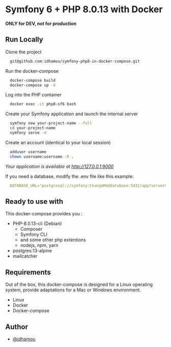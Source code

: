 
# Symfony 6 + PHP 8.0.13 with Docker

**ONLY for DEV, not for production**

## Run Locally

Clone the project

```bash
  git@github.com:idhamou/symfony-php8-in-docker-compose.git
```

Run the docker-compose

```bash
  docker-compose build
  docker-compose up -d
```

Log into the PHP container

```bash
  docker exec -it php8-sf6 bash
```

Create your Symfony application and launch the internal server

```bash
  symfony new your-project-name --full
  cd your-project-name
  symfony serve -d
```

Create an account (identical to your local session)

```bash
  adduser username
  chown username:username -R .
```

*Your application is available at http://127.0.0.1:9000*

If you need a database, modify the .env file like this example:

```yaml
  DATABASE_URL="postgresql://symfony:ChangeMe@database:5432/app?serverVersion=13&charset=utf8"
```

## Ready to use with

This docker-compose provides you :

- PHP-8.0.13-cli (Debian)
    - Composer
    - Symfony CLI
    - and some other php extentions
    - nodejs, npm, yarn
- postgres:13-alpine
- mailcatcher


## Requirements

Out of the box, this docker-compose is designed for a Linux operating system, provide adaptations for a Mac or Windows environment.

- Linux
- Docker
- Docker-compose
## Author

- [@idhamou](https://github.com/idhamou)
